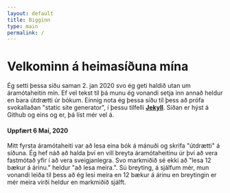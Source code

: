 ```yaml
---
layout: default
title: Bigginn
type: main
permalink: /
---
```


Velkominn á heimasíðuna mína
===

Ég setti þessa síðu saman 2. jan 2020 svo ég geti haldið utan um áramótaheitin mín. Ef vel tekst til þá munu ég vonandi setja inn annað heldur en bara útdrætti úr bókum. Einnig nota ég þessa síðu til þess að prófa svokallaðan "static site generator", í þessu tilfelli **[Jekyll](https://www.jekyllrb.com)**. Síðan er hýst á Github og eins og er, þá líst mér vel á.  

#### Uppfært 6 Maí, 2020
Mitt fyrsta áramótaheiti var að lesa eina bók á mánuði og skrifa "útdrætti" á síðuna. Ég hef náð að halda því en vill breyta áramótaheitinu úr því að vera fastmótað yfir í að vera sveigjanlegra. Svo markmiðið sé ekki að "lesa 12 bækur á árinu." heldur "að lesa meira.". Sú breyting, á sjálfum mér, mun vonandi leiða til þess að ég lesi meira en 12 bækur á árinu en breytingin er mér meira virði heldur en markmiðið sjálft.